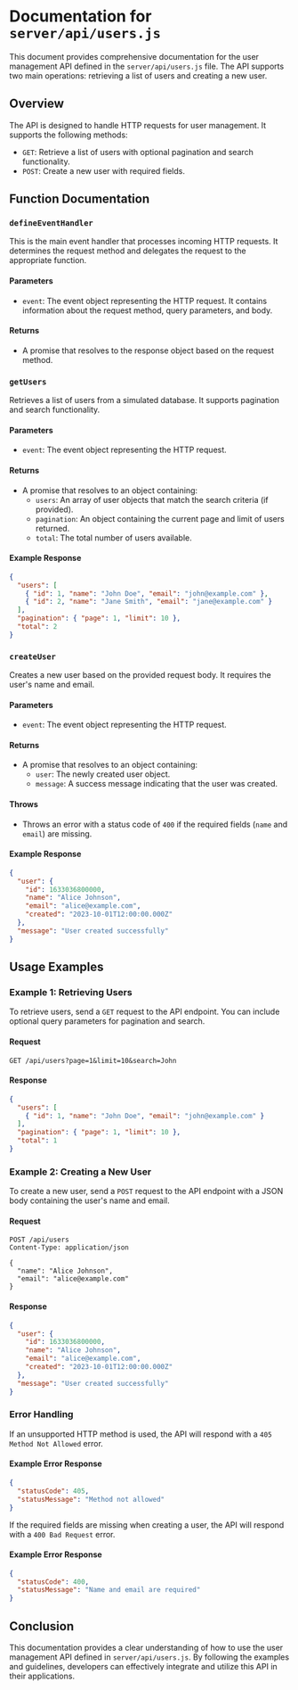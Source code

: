 # Documentation for `server/api/users.js`

This document provides comprehensive documentation for the user management API defined in the `server/api/users.js` file. The API supports two main operations: retrieving a list of users and creating a new user.

## Overview

The API is designed to handle HTTP requests for user management. It supports the following methods:
- `GET`: Retrieve a list of users with optional pagination and search functionality.
- `POST`: Create a new user with required fields.

## Function Documentation

### `defineEventHandler`

This is the main event handler that processes incoming HTTP requests. It determines the request method and delegates the request to the appropriate function.

#### Parameters
- `event`: The event object representing the HTTP request. It contains information about the request method, query parameters, and body.

#### Returns
- A promise that resolves to the response object based on the request method.

### `getUsers`

Retrieves a list of users from a simulated database. It supports pagination and search functionality.

#### Parameters
- `event`: The event object representing the HTTP request.

#### Returns
- A promise that resolves to an object containing:
  - `users`: An array of user objects that match the search criteria (if provided).
  - `pagination`: An object containing the current page and limit of users returned.
  - `total`: The total number of users available.

#### Example Response
```json
{
  "users": [
    { "id": 1, "name": "John Doe", "email": "john@example.com" },
    { "id": 2, "name": "Jane Smith", "email": "jane@example.com" }
  ],
  "pagination": { "page": 1, "limit": 10 },
  "total": 2
}
```

### `createUser`

Creates a new user based on the provided request body. It requires the user's name and email.

#### Parameters
- `event`: The event object representing the HTTP request.

#### Returns
- A promise that resolves to an object containing:
  - `user`: The newly created user object.
  - `message`: A success message indicating that the user was created.

#### Throws
- Throws an error with a status code of `400` if the required fields (`name` and `email`) are missing.

#### Example Response
```json
{
  "user": {
    "id": 1633036800000,
    "name": "Alice Johnson",
    "email": "alice@example.com",
    "created": "2023-10-01T12:00:00.000Z"
  },
  "message": "User created successfully"
}
```

## Usage Examples

### Example 1: Retrieving Users

To retrieve users, send a `GET` request to the API endpoint. You can include optional query parameters for pagination and search.

#### Request
```http
GET /api/users?page=1&limit=10&search=John
```

#### Response
```json
{
  "users": [
    { "id": 1, "name": "John Doe", "email": "john@example.com" }
  ],
  "pagination": { "page": 1, "limit": 10 },
  "total": 1
}
```

### Example 2: Creating a New User

To create a new user, send a `POST` request to the API endpoint with a JSON body containing the user's name and email.

#### Request
```http
POST /api/users
Content-Type: application/json

{
  "name": "Alice Johnson",
  "email": "alice@example.com"
}
```

#### Response
```json
{
  "user": {
    "id": 1633036800000,
    "name": "Alice Johnson",
    "email": "alice@example.com",
    "created": "2023-10-01T12:00:00.000Z"
  },
  "message": "User created successfully"
}
```

### Error Handling

If an unsupported HTTP method is used, the API will respond with a `405 Method Not Allowed` error.

#### Example Error Response
```json
{
  "statusCode": 405,
  "statusMessage": "Method not allowed"
}
```

If the required fields are missing when creating a user, the API will respond with a `400 Bad Request` error.

#### Example Error Response
```json
{
  "statusCode": 400,
  "statusMessage": "Name and email are required"
}
```

## Conclusion

This documentation provides a clear understanding of how to use the user management API defined in `server/api/users.js`. By following the examples and guidelines, developers can effectively integrate and utilize this API in their applications.